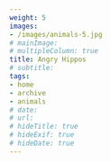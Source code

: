 ```yaml
---
weight: 5
images:
- /images/animals-5.jpg
# mainImage: 
# multipleColumn: true
title: Angry Hippos
# subtitle: 
tags:
- home
- archive
- animals
# date: 
# url: 
# hideTitle: true
# hideExif: true
# hideDate: true
---
```


